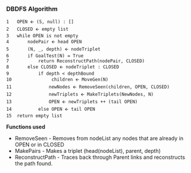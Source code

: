 ### DBDFS Algorithm

```
1   OPEN 🡨 (S, null) : []
2   CLOSED 🡨 empty list
3   while OPEN is not empty
4       nodePair 🡨 head OPEN
5       (N, _, depth) 🡨 nodeTriplet
6       if GoalTest(N) = True
7           return ReconstructPath(nodePair, CLOSED)
8       else CLOSED 🡨 nodeTriplet : CLOSED
9           if depth < depthBound
10               children 🡨 MoveGen(N)
11              newNodes 🡨 RemoveSeen(children, OPEN, CLOSED)
12              newTriplets 🡨 MakeTriplets(NewNodes, N)
13              OPEN 🡨 newTriplets ++ (tail OPEN)
14          else OPEN 🡨 tail OPEN
15  return empty list
```

**Functions used**

-   RemoveSeen - Removes from nodeList any nodes that are already in OPEN or in CLOSED
-   MakePairs - Makes a triplet (head(nodeList), parent, depth)
-   ReconstructPath - Traces back through Parent links and reconstructs the path found.